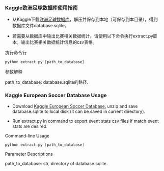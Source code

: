 ### Kaggle欧洲足球数据库使用指南

* 从Kaggle下载[欧洲足球数据库](https://www.kaggle.com/hugomathien/soccer)，解压并保存到本地（可保存到本目录），得到数据库文件database.sqlite。

* 若需要从数据库中输出比赛相关数据统计，请使用以下命令执行extract.py脚本，输出比赛相关数据统计信息的csv表格。

执行命令行
	
	python extract.py [path_to_database]
	
参数解释

path_to_database: database.sqlite的路径.


### Kaggle European Soccer Database Usage

* Download [Kaggle European Soccer Database](https://www.kaggle.com/hugomathien/soccer), unzip and save database.sqlite to local disk (it can be saved in current directory).

* Run extract.py in command to export event stats csv files if match event stats are desired.

Command-line Usage
	
	python extract.py [path_to_database]

Parameter Descriptions

path_to_database: str, directory of database.sqlite.
